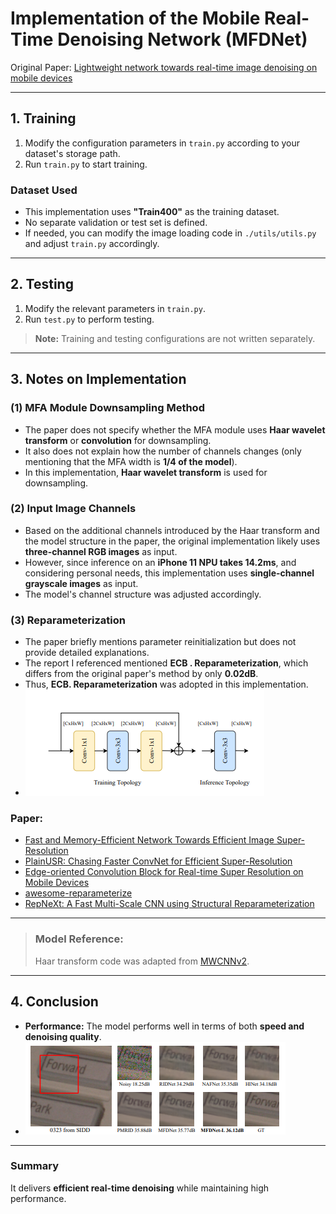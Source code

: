 # **Implementation of the Mobile Real-Time Denoising Network (MFDNet)**  

Original Paper: [Lightweight network towards real-time image denoising on mobile devices](https://arxiv.org/abs/2211.04687)  

---

## **1. Training**  

1. Modify the configuration parameters in `train.py` according to your dataset's storage path.  
2. Run `train.py` to start training.  

### **Dataset Used**  
- This implementation uses **"Train400"** as the training dataset.  
- No separate validation or test set is defined.  
- If needed, you can modify the image loading code in `./utils/utils.py` and adjust `train.py` accordingly.  

---

## **2. Testing**  

1. Modify the relevant parameters in `train.py`.  
2. Run `test.py` to perform testing.  

> **Note:** Training and testing configurations are not written separately.  

---

## **3. Notes on Implementation**  

### **(1) MFA Module Downsampling Method**  
- The paper does not specify whether the MFA module uses **Haar wavelet transform** or **convolution** for downsampling.  
- It also does not explain how the number of channels changes (only mentioning that the MFA width is **1/4 of the model**).  
- In this implementation, **Haar wavelet transform** is used for downsampling.  

### **(2) Input Image Channels**  
- Based on the additional channels introduced by the Haar transform and the model structure in the paper, the original implementation likely uses **three-channel RGB images** as input.  
- However, since inference on an **iPhone 11 NPU takes 14.2ms**, and considering personal needs, this implementation uses **single-channel grayscale images** as input.  
- The model's channel structure was adjusted accordingly.  

### **(3) Reparameterization**  
- The paper briefly mentions parameter reinitialization but does not provide detailed explanations.  
- The report I referenced mentioned **ECB . Reparameterization**, which differs from the original paper's method by only **0.02dB**.  
- Thus, **ECB. Reparameterization** was adopted in this implementation.
-  ![Parameter Reinitialization](https://github.com/Gaurav14cs17/Reparameterization-Denoising/blob/main/images/image_1.png )
  ### Paper:
  - [Fast and Memory-Efficient Network Towards Efficient Image Super-Resolution](https://arxiv.org/pdf/2204.08397)
  - [PlainUSR: Chasing Faster ConvNet for Efficient Super-Resolution](https://arxiv.org/html/2409.13435v1)
  - [Edge-oriented Convolution Block for Real-time Super Resolution on Mobile Devices](https://www4.comp.polyu.edu.hk/~cslzhang/paper/MM21_ECBSR.pdf)
  - [awesome-reparameterize](https://github.com/pdh930105/awesome-reparameterize)
  - [RepNeXt: A Fast Multi-Scale CNN using Structural Reparameterization](https://github.com/suous/RepNeXt)

----
> ### Model Reference:
  > Haar transform code was adapted from [MWCNNv2](https://github.com/lpj-github-io/MWCNNv2/blob/master/MWCNN_code/model/common.py).  

---

## **4. Conclusion**  
- **Performance:** The model performs well in terms of both **speed and denoising quality**.
- ![Parameter Reinitialization](https://github.com/Gaurav14cs17/Reparameterization-Denoising/blob/main/images/image_2.png )

---

### **Summary**  
It delivers **efficient real-time denoising** while maintaining high performance.  

